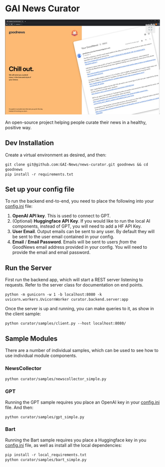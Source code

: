 # GAI News Curator

![GoodNews](resources/sample_output.png)

An open-source project helping people curate their news in a healthy, positive way.

## Dev Installation

Create a virtual environment as desired, and then:

```commandline
git clone git@github.com:GAI-News/news-curator.git goodnews && cd goodnews
pip install -r requirements.txt
```

## Set up your config file

To run the backend end-to-end, you need to place the following into your [config.ini](curator/config/config.ini) file:

1. **OpenAI API key**. This is used to connect to GPT.
2. (Optional) **Huggingface API Key**. If you would like to run the local AI components, instead of GPT, you will need 
to add a HF API Key.
3. **User Email**. Output emails can be sent to any user. By default they will be sent to the user email contained in 
your  config.
4. **Email** / **Email Password**. Emails will be sent to users *from* the GoodNews email address provided in your 
config. You will need to provide the email and email password.

## Run the Server

First run the backend app, which will start a REST server listening to requests. Refer to the server class for 
documentation on end points.

```commandline
python -m gunicorn -w 1 -b localhost:8080 -k uvicorn.workers.UvicornWorker curator.backend.server:app
```

Once the server is up and running, you can make queries to it, as show in the client sample:

```commandline
python curator/samples/client.py --host localhost:8080/
```

## Sample Modules

There are a number of individual samples, which can be used to see how to use individual module components.

### NewsCollector 

```commandline
python curator/samples/newscollector_simple.py
```

### GPT

Running the GPT sample requires you place an OpenAI key in your [config.ini](curator/config/config.ini) file. And then:

```commandline
python curator/samples/gpt_simple.py
```

### Bart

Running the Bart sample requires you place a Huggingface key in you [config.ini](curator/config/config.ini) file, 
as well as install all the local dependencies:

```commandline
pip install -r local_requirements.txt
python curator/samples/bart_simple.py
```


